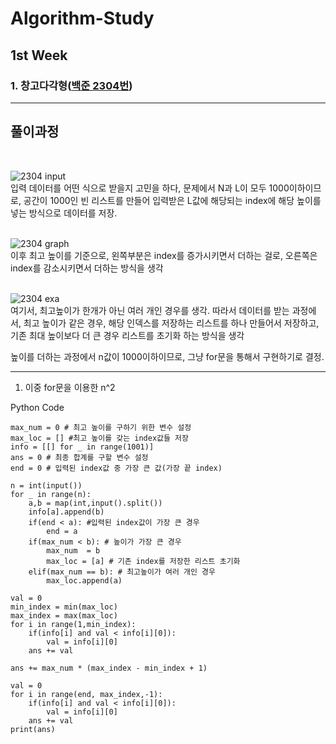 # Algorithm-Study
## 1st Week
### 1. 창고다각형([백준 2304번][2304Link])
[2304Link]: https://www.acmicpc.net/problem/2304

* * *
## 풀이과정
<br/>

![2304 input](https://user-images.githubusercontent.com/89967066/158007696-cffb0193-e537-41fe-9e1b-8bb1b1eaa7f3.png)
<br/>
입력 데이터를 어떤 식으로 받을지 고민을 하다, 문제에서 N과 L이 모두 1000이하이므로, 공간이 1000인 빈 리스트를 만들어 입력받은 L값에 해당되는 index에 해당 높이를 넣는 방식으로 데이터를 저장.
<br/>
<br/>

![2304 graph](https://user-images.githubusercontent.com/89967066/158007765-176a5448-1b93-4f22-bb58-6a76c1f95b2b.png)
<br/>
이후 최고 높이를 기준으로, 왼쪽부분은 index를 증가시키면서 더하는 걸로, 오른쪽은 index를 감소시키면서 더하는 방식을 생각
<br/>
<br/>

![2304 exa](https://user-images.githubusercontent.com/89967066/158008418-7728c038-2cd0-49aa-ba8e-a2f2aaaf31cf.jpg)
<br/>
여기서, 최고높이가 한개가 아닌 여러 개인 경우를 생각. 따라서 데이터를 받는 과정에서, 최고 높이가 같은 경우, 해당 인덱스를 저장하는 리스트를 하나 만들어서 저장하고, 기존  최대 높이보다
더 큰 경우 리스트를 초기화 하는 방식을 생각

높이를 더하는 과정에서 n값이 1000이하이므로, 그냥 for문을 통해서 구현하기로 결정.

* * *
1. 이중 for문을 이용한 n^2

Python Code

    max_num = 0 # 최고 높이를 구하기 위한 변수 설정
    max_loc = [] #최고 높이를 갖는 index값들 저장
    info = [[] for _ in range(1001)]
    ans = 0 # 최종 합계를 구할 변수 설정
    end = 0 # 입력된 index값 중 가장 큰 값(가장 끝 index)

    n = int(input())
    for _ in range(n):
        a,b = map(int,input().split())
        info[a].append(b)
        if(end < a): #입력된 index값이 가장 큰 경우
            end = a
        if(max_num < b): # 높이가 가장 큰 경우
            max_num  = b
            max_loc = [a] # 기존 index를 저장한 리스트 초기화
        elif(max_num == b): # 최고높이가 여러 개인 경우
            max_loc.append(a)
        
    val = 0
    min_index = min(max_loc)
    max_index = max(max_loc)
    for i in range(1,min_index):
        if(info[i] and val < info[i][0]):
            val = info[i][0]
        ans += val
    
    ans += max_num * (max_index - min_index + 1)

    val = 0
    for i in range(end, max_index,-1):
        if(info[i] and val < info[i][0]):
            val = info[i][0]
        ans += val
    print(ans)
  

